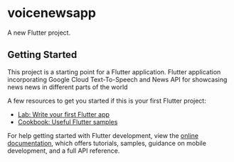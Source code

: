# voicenewsapp

A new Flutter project.

## Getting Started

This project is a starting point for a Flutter application.
Flutter application incorporating Google Cloud Text-To-Speech and News API for showcasing news news in different parts of the world

A few resources to get you started if this is your first Flutter project:

- [Lab: Write your first Flutter app](https://docs.flutter.dev/get-started/codelab)
- [Cookbook: Useful Flutter samples](https://docs.flutter.dev/cookbook)

For help getting started with Flutter development, view the
[online documentation](https://docs.flutter.dev/), which offers tutorials,
samples, guidance on mobile development, and a full API reference.

